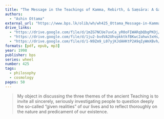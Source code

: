 ```yaml
---
title: "The Message in the Teachings of Kamma, Rebirth, & Saṃsāra: A Gateway to Deeper Understanding"
authors:
  - "Ashin Ottama"
external_url: "https://www.bps.lk/olib/wh/wh425_Ottama_Message-in-Kamma-Rebirth-Samsara.html"
drive_links:
  - "https://drive.google.com/file/d/1mZG7NCUe7uvCa_yR0oFIWARqbQbgPKOj/view?usp=drivesdk"
  - "https://drive.google.com/file/d/1ju2-bvdVA2UhvpkktkfBKwc2ahwv3xHs/view?usp=drivesdk"
  - "https://drive.google.com/file/d/1-N9Zm9_L07yjKJdAHKtP2A9qIyWmXBvh/view?usp=drivesdk"
formats: [pdf, epub, mp3]
year: 1998
publisher: bps
series: wheel
number: 425
tags:
  - philosophy
  - cosmology
pages: 50
---
```


> My object in discussing the three themes of the ancient Teaching is to invite all sincerely, seriously investigating people to question deeply the so-called “given realities” of our lives and to reflect thoroughly on the nature and predicament of our existence.
